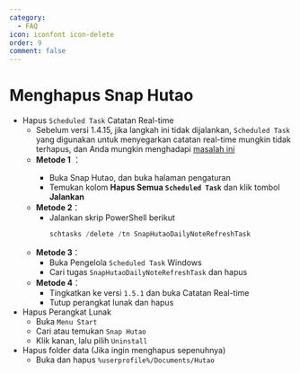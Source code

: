 ```yaml
---
category:
  - FAQ
icon: iconfont icon-delete
order: 9
comment: false
---
```


# Menghapus Snap Hutao

- Hapus `Scheduled Task` Catatan Real-time
  - Sebelum versi 1.4.15, jika langkah ini tidak dijalankan, `Scheduled Task` yang digunakan untuk menyegarkan catatan real-time mungkin tidak terhapus, dan Anda mungkin menghadapi [masalah ini](FAQ.md#为什么会弹出需要使用新应用以打开的对话框)
  - **Metode 1** <Badge text="Untuk versi <= 1.4.15" type="tip" />：
    - Buka Snap Hutao, dan buka halaman pengaturan
    - Temukan kolom **Hapus Semua `Scheduled Task`** dan klik tombol **Jalankan** <Badge text="Memerlukan hak administrator" type="tip" />
  - **Metode 2**：
    - Jalankan skrip PowerShell berikut
      ```PowerShell
      schtasks /delete /tn SnapHutaoDailyNoteRefreshTask
      ```
  - **Metode 3**：
    - Buka Pengelola `Scheduled Task` Windows
    - Cari tugas `SnapHutaoDailyNoteRefreshTask` dan hapus
  - **Metode 4**：
    - Tingkatkan ke versi `1.5.1` dan buka Catatan Real-time
    - Tutup perangkat lunak dan hapus
- Hapus Perangkat Lunak
  - Buka `Menu Start`
  - Cari atau temukan `Snap Hutao`
  - Klik kanan, lalu pilih `Uninstall`
- Hapus folder data (Jika ingin menghapus sepenuhnya)
  - Buka dan hapus `%userprofile%/Documents/Hutao`
